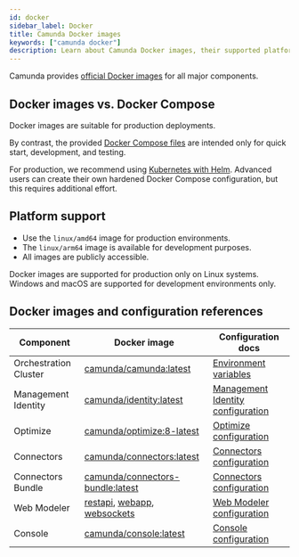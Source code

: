 ```yaml
---
id: docker
sidebar_label: Docker
title: Camunda Docker images
keywords: ["camunda docker"]
description: Learn about Camunda Docker images, their supported platforms, and recommended production alternatives.
---
```


Camunda provides [official Docker images](https://hub.docker.com/u/camunda) for all major components.

## Docker images vs. Docker Compose

Docker images are suitable for production deployments.

By contrast, the provided [Docker Compose files](../../quickstart/developer-quickstart/docker-compose/) are intended only for quick start, development, and testing.

For production, we recommend using [Kubernetes with Helm](../helm/install.md). Advanced users can create their own hardened Docker Compose configuration, but this requires additional effort.

## Platform support

- Use the `linux/amd64` image for production environments.
- The `linux/arm64` image is available for development purposes.
- All images are publicly accessible.

Docker images are supported for production only on Linux systems.
Windows and macOS are supported for development environments only.

## Docker images and configuration references

| Component             | Docker image                                                                                                                                                                                          | Configuration docs                                                                                                       |
| --------------------- | ----------------------------------------------------------------------------------------------------------------------------------------------------------------------------------------------------- | ------------------------------------------------------------------------------------------------------------------------ |
| Orchestration Cluster | [camunda/camunda:latest](https://hub.docker.com/r/camunda/camunda)                                                                                                                                    | [Environment variables](../../components/orchestration-cluster/overview/)                                                |
| Management Identity   | [camunda/identity:latest](https://hub.docker.com/r/camunda/identity)                                                                                                                                  | [Management Identity configuration](../../components/management-identity/configuration/identity-configuration-overview/) |
| Optimize              | [camunda/optimize:8-latest](https://hub.docker.com/r/camunda/optimize)                                                                                                                                | [Optimize configuration](../../components/optimize/overview/)                                                            |
| Connectors            | [camunda/connectors:latest](https://hub.docker.com/r/camunda/connectors)                                                                                                                              | [Connectors configuration](../../components/connectors/overview/)                                                        |
| Connectors Bundle     | [camunda/connectors-bundle:latest](https://hub.docker.com/r/camunda/connectors-bundle)                                                                                                                | [Connectors configuration](../../components/connectors/overview/)                                                        |
| Web Modeler           | [restapi](https://hub.docker.com/r/camunda/web-modeler-restapi), [webapp](https://hub.docker.com/r/camunda/web-modeler-webapp), [websockets](https://hub.docker.com/r/camunda/web-modeler-websockets) | [Web Modeler configuration](../../components/modeler/web-modeler/overview/)                                              |
| Console               | [camunda/console:latest](https://hub.docker.com/r/camunda/console)                                                                                                                                    | [Console configuration](../../components/console/overview/)                                                              |
